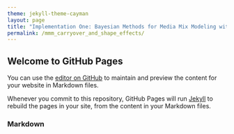 ```yaml
---
theme: jekyll-theme-cayman
layout: page
title: "Implementation One: Bayesian Methods for Media Mix Modeling with Carryover and Shape Effects"
permalink: /mmm_carryover_and_shape_effects/
---
```


## Welcome to GitHub Pages

You can use the [editor on GitHub](https://github.com/cloud36/christhinks/edit/master/README.md) to maintain and preview the content for your website in Markdown files.

Whenever you commit to this repository, GitHub Pages will run [Jekyll](https://jekyllrb.com/) to rebuild the pages in your site, from the content in your Markdown files.

### Markdown
